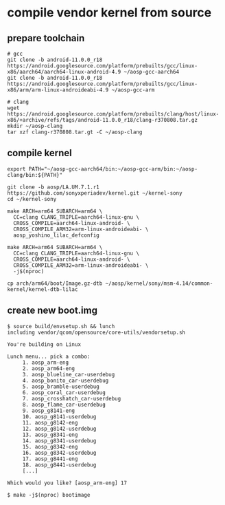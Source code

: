 # compile vendor kernel from source

## prepare toolchain

    # gcc
    git clone -b android-11.0.0_r18 https://android.googlesource.com/platform/prebuilts/gcc/linux-x86/aarch64/aarch64-linux-android-4.9 ~/aosp-gcc-aarch64
    git clone -b android-11.0.0_r18 https://android.googlesource.com/platform/prebuilts/gcc/linux-x86/arm/arm-linux-androideabi-4.9 ~/aosp-gcc-arm

    # clang
    wget https://android.googlesource.com/platform/prebuilts/clang/host/linux-x86/+archive/refs/tags/android-11.0.0_r18/clang-r370808.tar.gz
    mkdir ~/aosp-clang
    tar xzf clang-r370808.tar.gt -C ~/aosp-clang

## compile kernel

    export PATH="~/aosp-gcc-aarch64/bin:~/aosp-gcc-arm/bin:~/aosp-clang/bin:${PATH}"

    git clone -b aosp/LA.UM.7.1.r1 https://github.com/sonyxperiadev/kernel.git ~/kernel-sony
    cd ~/kernel-sony

    make ARCH=arm64 SUBARCH=arm64 \
      CC=clang CLANG_TRIPLE=aarch64-linux-gnu \
      CROSS_COMPILE=aarch64-linux-android- \
      CROSS_COMPILE_ARM32=arm-linux-androideabi- \
      aosp_yoshino_lilac_defconfig

    make ARCH=arm64 SUBARCH=arm64 \
      CC=clang CLANG_TRIPLE=aarch64-linux-gnu \
      CROSS_COMPILE=aarch64-linux-android- \
      CROSS_COMPILE_ARM32=arm-linux-androideabi- \
      -j$(nproc)

    cp arch/arm64/boot/Image.gz-dtb ~/aosp/kernel/sony/msm-4.14/common-kernel/kernel-dtb-lilac

## create new boot.img

    $ source build/envsetup.sh && lunch
    including vendor/qcom/opensource/core-utils/vendorsetup.sh
    
    You're building on Linux
    
    Lunch menu... pick a combo:
         1. aosp_arm-eng
         2. aosp_arm64-eng
         3. aosp_blueline_car-userdebug
         4. aosp_bonito_car-userdebug
         5. aosp_bramble-userdebug
         6. aosp_coral_car-userdebug
         7. aosp_crosshatch_car-userdebug
         8. aosp_flame_car-userdebug
         9. aosp_g8141-eng
         10. aosp_g8141-userdebug
         11. aosp_g8142-eng
         12. aosp_g8142-userdebug
         13. aosp_g8341-eng
         14. aosp_g8341-userdebug
         15. aosp_g8342-eng
         16. aosp_g8342-userdebug
         17. aosp_g8441-eng
         18. aosp_g8441-userdebug
         [...]

    Which would you like? [aosp_arm-eng] 17

    $ make -j$(nproc) bootimage
